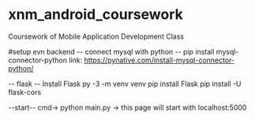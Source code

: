 # xnm_android_coursework
Coursework of Mobile Application Development Class

#setup evn backend
-- connect mysql with python --
pip install mysql-connector-python
link: https://pynative.com/install-mysql-connector-python/

-- flask --
Install Flask py -3 -m venv venv 
pip install Flask 
pip install -U flask-cors

--start--
cmd-> python main.py
-> this page will start with localhost:5000

